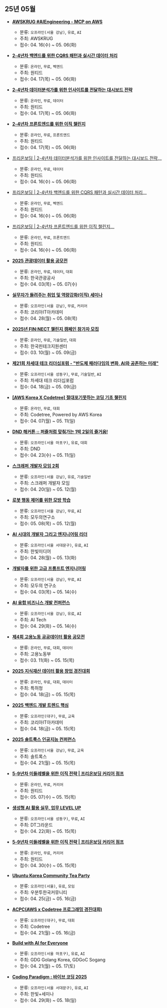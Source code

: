 ## 25년 05월
- __[AWSKRUG #AIEngineering - MCP on AWS](https://www.meetup.com/awskrug/events/307266851/)__
  - 분류: `오프라인(서울 강남)`, `유료`, `AI`
  - 주최: AWSKRUG
  - 접수: 04. 16(수) ~ 05. 06(화)

- __[2-4년차 백엔드를 위한 CQRS 패턴과 실시간 데이터 처리](https://www.wanted.co.kr/events/pre_challenge_be_31)__
  - 분류: `온라인`, `무료`, `벡엔드`
  - 주최: 원티드
  - 접수: 04. 17(목) ~ 05. 06(화)
- __[2-4년차 데이터분석가를 위한 인사이트를 전달하는 대시보드 전략](https://www.wanted.co.kr/events/pre_challenge_data_6)__
  - 분류: `온라인`, `무료`, `데이터`
  - 주최: 원티드
  - 접수: 04. 17(목) ~ 05. 06(화)
- __[2-4년차 프론트엔드를 위한 이직 챌린지](https://www.wanted.co.kr/events/pre_challenge_fe_33)__
  - 분류: `온라인`, `무료`, `프론트엔드`
  - 주최: 원티드
  - 접수: 04. 17(목) ~ 05. 06(화)
- [프리온보딩 | 2-4년차 데이터분석가를 위한 인사이트를 전달하는 대시보드 전략](https://www.wanted.co.kr/events/pre_challenge_data_6)__
  - 분류: `온라인`, `무료`, `데이터`
  - 주최: 원티드
  - 접수: 04. 16(수) ~ 05. 06(화)
- [프리온보딩 | 2-4년차 백엔드를 위한 CQRS 패턴과 실시간 데이터 처리](https://www.wanted.co.kr/events/pre_challenge_data_6)__
  - 분류: `온라인`, `무료`, `벡엔드`
  - 주최: 원티드
  - 접수: 04. 16(수) ~ 05. 06(화)
- [프리온보딩 |  2-4년차 프론트엔드를 위한 이직 챌린지](https://www.wanted.co.kr/events/pre_challenge_fe_33)__
  - 분류: `온라인`, `무료`, `프론트엔드`
  - 주최: 원티드
  - 접수: 04. 16(수) ~ 05. 06(화)
- __[2025 관광데이터 활용 공모전](https://www.2025tourapi.com/)__
  - 분류: `온라인`, `무료`, `데이터`, `대회`
  - 주최: 한국관광공사
  - 접수: 04. 03(목) ~ 05. 07(수)
- __[실무자가 들려주는 취업 및 역량강화(이직) 세미나](http://koreaitsecurity.co.kr/community/seminar_view.asp?seq=430&clkMater=&txtMenu=&GoTopage=1&selMater=&dbType=OLD)__
  - 분류: `오프라인(서울 강남)`, `무료`, `커리어`
  - 주최: 코리아IT아카데미
  - 접수: 04. 28(월) ~ 05. 08(목)
- __[2025년 FIN:NECT 챌린지 캠페인 참가자 모집](https://eopla.net/magazines/27186)__
  - 분류: `온라인`, `무료`, `기술일반`, `대회`
  - 주최: 한국핀테크지원센터
  - 접수: 03. 10(월) ~ 05. 09(금)
- __[제21회 차세대 테크 리더십포럼 - "반도체 패러다임의 변화, AI와 공존하는 미래"](https://event-us.kr/naekyehs/event/102286)__
  - 분류: `오프라인(서울 성동구)`, `무료`, `기술일반`, `AI`
  - 주최: 차세대 테크 리더십포럼
  - 접수: 04. 18(금) ~ 05. 09(금)
- __[[AWS Korea X Codetree] 절대포기못하는 코딩 기초 챌린지](https://camp.codetree.ai/ko?utm_source=github&utm_medium=devevent&utm_campaign=ct101)__
  - 분류: `온라인`, `무료`, `대회`
  - 주최: Codetree, Powered by AWS Korea
  - 접수: 04. 07(월) ~ 05. 11(일)
- __[DND 해커톤 :: 퍼즐처럼 맞춰가는 1박 2일의 즐거움!](https://event-us.kr/dndacademy/event/101920)__
  - 분류: `오프라인(서울 마포구)`, `유료`, `대회`
  - 주최: DND
  - 접수: 04. 23(수) ~ 05. 11(일)
- __[스크래퍼 개발자 모임 2회](https://event-us.kr/m/102616/34245)__
  - 분류: `오프라인(서울 강남)`, `유료`, `기술일반`
  - 주최: 스크래퍼 개발자 모임
  - 접수: 04. 20(일) ~ 05. 12(월)
- __[로봇 행동 제어를 위한 모방 학습](https://modulabs.co.kr/community/momos/262)__
  - 분류: `오프라인(서울 강남)`, `무료`, `AI`
  - 주최: 모두의연구소
  - 접수: 05. 08(목) ~ 05. 12(월)
- __[AI 시대의 개발자 그리고 엔지니어링 리더](https://event-us.kr/FKH3nHkjmPGh/event/103367)__
  - 분류: `오프라인(서울 서대문구)`, `유료`, `AI`
  - 주최: 한빛미디어
  - 접수: 04. 28(월) ~ 05. 13(화)
- __[개발자를 위한 고급 프롬프트 엔지니어링](https://biz.modulabs.co.kr/event/235)__
  - 분류: `오프라인(서울 강남)`, `무료`, `AI`
  - 주최: 모두의 연구소
  - 접수: 04. 03(목) ~ 05. 14(수)
- __[AI 융합 비즈니스 개발 컨퍼런스](https://dubiz.co.kr/Event/374)__
  - 분류: `오프라인(서울 강남)`, `유료`, `AI`
  - 주최: AI Tech
  - 접수: 04. 29(화) ~ 05. 14(수)
- __[제4회 고용노동 공공데이터 활용 공모전](https://www.2025datacontest.co.kr/)__
  - 분류: `온라인`, `무료`, `대회`, `데이터`
  - 주최: 고용노동부
  - 접수: 03. 11(화) ~ 05. 15(목)
- __[2025 지식재산 데이터 활용 창업 경진대회](https://plus.kipris.or.kr/portal/main/contents.do?menuNo=210180)__
  - 분류: `온라인`, `무료`, `대회`, `데이터`
  - 주최: 특허청
  - 접수: 04. 18(금) ~ 05. 15(목)
- __[2025 백엔드 개발 트렌드 핵심](http://daegu-koreaitlab.com/community/seminar_view.asp?seq=10&clkMater=&txtMenu=&GoTopage=1&selMater=&dbType=NEW)__
  - 분류: `오프라인(대구)`, `무료`, `교육`
  - 주최: 코리아IT아카데미
  - 접수: 04. 18(금) ~ 05. 15(목)
- __[2025 솔트룩스 인공지능 컨퍼런스](https://event-us.kr/saltlux/event/102089)__
  - 분류: `오프라인(서울 강남)`, `무료`, `교육`
  - 주최: 솔트록스
  - 접수: 04. 21(월) ~ 05. 15(목)
- __[5-9년차 미들레벨을 위한 이직 전략 | 프리온보딩 커리어 점프](https://www.wanted.co.kr/events/pre_jump_7)__
  - 분류: `온라인`, `무료`, `커리어`
  - 주최: 원티드
  - 접수: 05. 07(수) ~ 05. 15(목)
- __[생성형 AI 활용 실무, 업무 LEVEL UP](https://event-us.kr/dtground/event/103068)__
  - 분류: `오프라인(서울 성동구)`, `무료`, `AI`
  - 주최: DT그라운드
  - 접수: 04. 22(화) ~ 05. 15(목)
- __[5-9년차 미들레벨을 위한 이직 전략 | 프리온보딩 커리어 점프](https://www.wanted.co.kr/events/pre_jump_7)__
  - 분류: `온라인`, `무료`, `커리어`
  - 주최: 원티드
  - 접수: 04. 30(수) ~ 05. 15(목)
- __[Ubuntu Korea Community Tea Party](https://event-us.kr/ubuntukr/event/102676)__
  - 분류: `오프라인(서울)`, `유료`, `모임`
  - 주최: 우분투한국커뮤니티
  - 접수: 04. 25(금) ~ 05. 16(금)
- __[ACPC(AWS x Codetree 프로그래밍 경진대회)](https://www.codetree.ai/ko/events/acpc)__
  - 분류: `오프라인(대구)`, `무료`, `대회`
  - 주최: Codetree
  - 접수: 04. 21(월) ~ 05. 16(금)
- __[Build with AI for Everyone](https://event-us.kr/golangkorea/event/102929)__
  - 분류: `오프라인(서울 마포구)`, `유료`, `AI`
  - 주최: GDG Golang Korea, GDGoC Sogang
  - 접수: 04. 21(월) ~ 05. 17(토)
- __[Coding Paradigm : 바이브 코딩 2025](https://event-us.kr/hanbitn/event/103427)__
  - 분류: `오프라인(서울 서대문구)`, `유료`, `AI`
  - 주최: 한빛+세미나
  - 접수: 04. 29(화) ~ 05. 18(일)